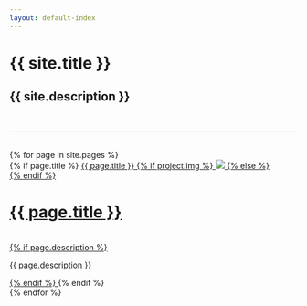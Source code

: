 ```yaml
---
layout: default-index
---
```


<div class="header-bar">
  <h1>{{ site.title }}</h1>
  <h2>{{ site.description }}</h2>
  <br/>
  <hr>
  <br/>
</div>
{% for page in site.pages %}
<div class="project ">
    <div class="thumbnail">
      {% if page.title %}
        <a href="{{ page.url | prepend: site.baseurl }}">{{ page.title }}
        {% if project.img %}
        <img class="thumbnail" src="{{ page.img }}"/>
        {% else %}
        <div class="thumbnail blankbox"></div>
        {% endif %}    
        <span>
            <h1>{{ page.title }}</h1>
            <br/>
            {% if page.description %}
            <p>{{ page.description }}</p>
            {% endif %}
        </span>
        </a>
        {% endif %}
    </div>
</div>
{% endfor %}

<!--
<ul class="post-list">
    {% for post in paginator.posts %}
      <li>
        <h2><a class="post-title" href="{{ post.url | prepend: site.baseurl }}">{{ post.title }}</a></h2>
        <p class="post-meta">{{ post.date | date: '%B %-d, %Y — %H:%M' }}</p>
        <p>{{ post.description }}</p>
        <br/>
        <hr/>
      </li>
    {% endfor %}
</ul>
-->
